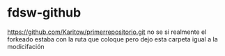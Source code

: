 # fdsw-github
https://github.com/Karitow/primerrepositorio.git no se si realmente el forkeado estaba con la ruta que coloque pero dejo esta carpeta igual a la modicifación
